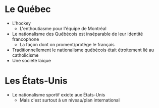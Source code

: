 
# Le Québec

- L'hockey
    - L'enthoutiasme pour l'équipe de Montréal
- Le nationalisme des Québécois est inséparable de leur identité francophone
    - La façon dont on proment/protège le français
- Traditionnellement le nationalisme québécois était étroitement lié au catholicisme
- Une société laique

# Les États-Unis

- Le nationalisme sportif exicte aux États-Unis
    - Mais c'est surtout à un niveau/plan international